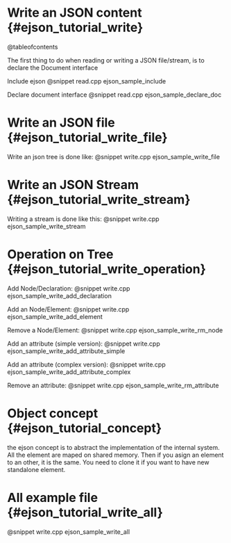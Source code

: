 Write an JSON content                                {#ejson_tutorial_write}
====================

@tableofcontents

The first thing to do when reading or writing a JSON file/stream, is to declare the Document interface

Include ejson
@snippet read.cpp ejson_sample_include

Declare document interface
@snippet read.cpp ejson_sample_declare_doc


Write an JSON file                                  {#ejson_tutorial_write_file}
=================

Write an json tree is done like:
@snippet write.cpp ejson_sample_write_file


Write an JSON Stream                                {#ejson_tutorial_write_stream}
===================

Writing a stream is done like this:
@snippet write.cpp ejson_sample_write_stream

Operation on Tree                                  {#ejson_tutorial_write_operation}
=================

Add Node/Declaration:
@snippet write.cpp ejson_sample_write_add_declaration

Add an Node/Element:
@snippet write.cpp ejson_sample_write_add_element

Remove a Node/Element:
@snippet write.cpp ejson_sample_write_rm_node


Add an attribute (simple version):
@snippet write.cpp ejson_sample_write_add_attribute_simple

Add an attribute (complex version):
@snippet write.cpp ejson_sample_write_add_attribute_complex

Remove an attribute:
@snippet write.cpp ejson_sample_write_rm_attribute

Object concept                                    {#ejson_tutorial_concept}
==============

the ejson concept is to abstract the implementation of the internal system. All the element are maped on shared memory.
Then if you asign an element to an other, it is the same. You need to clone it if you want to have new standalone element.


All example file                                  {#ejson_tutorial_write_all}
================

@snippet write.cpp ejson_sample_write_all


